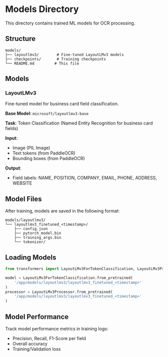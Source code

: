 # Models Directory

This directory contains trained ML models for OCR processing.

## Structure

```
models/
├── layoutlmv3/        # Fine-tuned LayoutLMv3 models
├── checkpoints/       # Training checkpoints
└── README.md         # This file
```

## Models

### LayoutLMv3

Fine-tuned model for business card field classification.

**Base Model**: `microsoft/layoutlmv3-base`

**Task**: Token Classification (Named Entity Recognition for business card fields)

**Input**: 
- Image (PIL Image)
- Text tokens (from PaddleOCR)
- Bounding boxes (from PaddleOCR)

**Output**:
- Field labels: NAME, POSITION, COMPANY, EMAIL, PHONE, ADDRESS, WEBSITE

## Model Files

After training, models are saved in the following format:

```
models/layoutlmv3/
└── layoutlmv3_finetuned_<timestamp>/
    ├── config.json
    ├── pytorch_model.bin
    ├── training_args.bin
    └── tokenizer/
```

## Loading Models

```python
from transformers import LayoutLMv3ForTokenClassification, LayoutLMv3Processor

model = LayoutLMv3ForTokenClassification.from_pretrained(
    '/app/models/layoutlmv3/layoutlmv3_finetuned_<timestamp>'
)
processor = LayoutLMv3Processor.from_pretrained(
    '/app/models/layoutlmv3/layoutlmv3_finetuned_<timestamp>'
)
```

## Model Performance

Track model performance metrics in training logs:

- Precision, Recall, F1-Score per field
- Overall accuracy
- Training/Validation loss

